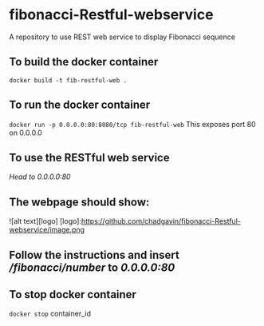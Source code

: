 # fibonacci-Restful-webservice
A repository to use REST web service to display Fibonacci sequence


## To build the docker container
```docker build -t fib-restful-web .```

## To run the docker container
```docker run -p 0.0.0.0:80:8080/tcp fib-restful-web```
This exposes port 80 on 0.0.0.0

## To use the RESTful web service
*Head to 0.0.0.0:80*

## The webpage should show:
![alt text][logo]
[logo]:https://github.com/chadgavin/fibonacci-Restful-webservice/image.png

## Follow the instructions and insert */fibonacci/number* to  *0.0.0.0:80*

## To stop docker container 
```docker stop``` container_id
